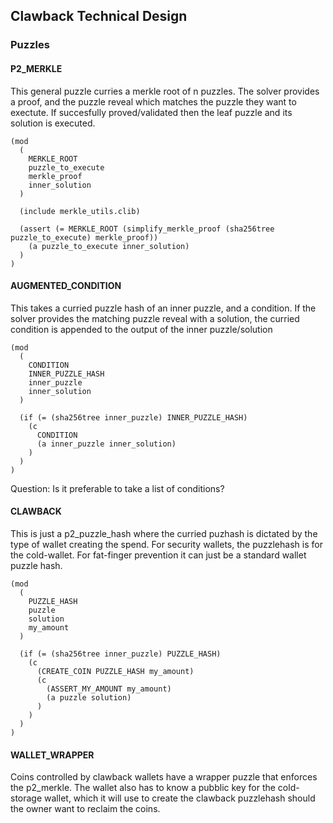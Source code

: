 ## Clawback Technical Design

### Puzzles

#### P2_MERKLE
This general puzzle curries a merkle root of n puzzles. The solver provides a proof, and the puzzle reveal which matches the puzzle they want to exectute. If succesfully proved/validated then the leaf puzzle and its solution is executed.

```
(mod
  (
    MERKLE_ROOT
    puzzle_to_execute
    merkle_proof
    inner_solution
  )

  (include merkle_utils.clib)

  (assert (= MERKLE_ROOT (simplify_merkle_proof (sha256tree puzzle_to_execute) merkle_proof))
    (a puzzle_to_execute inner_solution)
  )
)

```

#### AUGMENTED_CONDITION
This takes a curried puzzle hash of an inner puzzle, and a condition. If the solver provides the matching puzzle reveal with a solution, the curried condition is appended to the output of the inner puzzle/solution

```
(mod
  (
    CONDITION
    INNER_PUZZLE_HASH
    inner_puzzle
    inner_solution
  )

  (if (= (sha256tree inner_puzzle) INNER_PUZZLE_HASH)
    (c
      CONDITION
      (a inner_puzzle inner_solution)
    )
  )
)
```

Question: Is it preferable to take a list of conditions?

#### CLAWBACK
This is just a p2_puzzle_hash where the curried puzhash is dictated by the type of wallet creating the spend. For security wallets, the puzzlehash is for the cold-wallet. For fat-finger prevention it can just be a standard wallet puzzle hash.

```
(mod
  (
    PUZZLE_HASH
    puzzle
    solution
    my_amount
  )

  (if (= (sha256tree inner_puzzle) PUZZLE_HASH)
    (c
      (CREATE_COIN PUZZLE_HASH my_amount)
      (c
        (ASSERT_MY_AMOUNT my_amount)
        (a puzzle solution)
      )
    )
  )
)
```


#### WALLET_WRAPPER
Coins controlled by clawback wallets have a wrapper puzzle that enforces the p2_merkle. The wallet also has to know a pubblic key for the cold-storage wallet, which it will use to create the clawback puzzlehash should the owner want to reclaim the coins.

